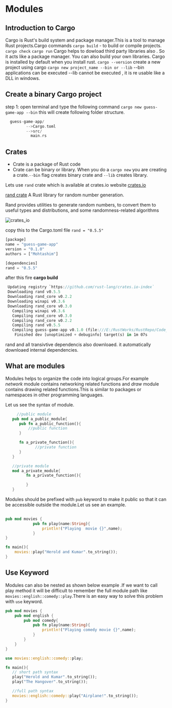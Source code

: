 # Modules

## Introduction to Cargo

Cargo is Rust's build system and package manager.This is a tool to manage Rust projects.Cargo commands
 `cargo build` - to build or compile projects.
 `cargo check`
 `cargo run`
Cargo helps to dowload third party libraries also . So it acts like a package manager.
You can also build your own libraries. Cargo is installed by default when you install rust.
`cargo --version`
create a new project using cargo
`cargo new project_name --bin or --lib`
--bin applications can be executed
--lib cannot be executed , it is re usable like a DLL in windows.

## Create a binary Cargo project

step 1: open terminal and type the following command
`cargo new guess-game-app --bin` this will create following folder structure.

```rust
  guess-game-app/
         -->Cargo.toml
         -->src/
           main.rs
```

## Crates

- Crate is a package of Rust code
- Crate can be binary or library. When you do a `cargo new` you are creating a crate.`--bin` flag creates binary crate and  `--lib` creates library.

Lets use `rand` crate which is available at crates.io website [crates.io](https://crates.io/)

 [rand crate](https://crates.io/crates/rand)
 A Rust library for random number generation.

Rand provides utilities to generate random numbers, to convert them to useful types and distributions, and some randomness-related algorithms

![crates_io](https://user-images.githubusercontent.com/9062443/47617238-2f44ae00-daeb-11e8-876b-70a4f1248bb6.png)

copy this to the Cargo.toml file `rand = "0.5.5"`

```rust
[package]
name = "guess-game-app"
version = "0.1.0"
authors = ["Mohtashim"]

[dependencies]
rand = "0.5.5"

```

after this fire **cargo build**

```rust
 Updating registry `https://github.com/rust-lang/crates.io-index`
 Downloading rand v0.5.5
 Downloading rand_core v0.2.2
 Downloading winapi v0.3.6
 Downloading rand_core v0.3.0
   Compiling winapi v0.3.6
   Compiling rand_core v0.3.0
   Compiling rand_core v0.2.2
   Compiling rand v0.5.5
   Compiling guess-game-app v0.1.0 (file:///E:/RustWorks/RustRepo/Code_Snippets/cargo-projects/guess-game-app)
    Finished dev [unoptimized + debuginfo] target(s) in 1m 07s

```

rand and all transivtive dependencis also downloaed. it automatically downloaed internal dependencies.

## What are modules

Modules helps to organize  the code into logical groups.For example *network* module contains networking related functions and *draw* module contains drawing related functions.This is similar to packages or namespaces in other programming languages.

Let us see the syntax of module.

```rust
     //public module
   pub mod a_public_module{
      pub fn a_public_function(){
          //public function
      }

      fn a_private_function(){
             //private function
      }
   }

   //private module
   mod a_private_module{
         fn a_private_function(){

         }
   }

```

Modules should be prefixed with `pub` keyword to make it public so that it can be accessible outside the module.Let us see an example.

```rust
  
pub mod movies {
            pub fn play(name:String){
                println!("Playing  movie {}",name);
            }
}

fn main(){
    movies::play("Herold and Kumar".to_string());
}

```

## Use Keyword

Modules can also be nested as shown below example .If we want to call play method it will be difficult to remember the full module path like `movies::english::comedy::play`.There is an easy way to solve this problem with `use` keyword.

```rust
pub mod movies {
    pub mod english {
        pub mod comedy{
            pub fn play(name:String){
                println!("Playing comedy movie {}",name);
            }
        }
    }
}

use movies::english::comedy::play;

fn main(){
   // short path syntax
   play("Herold and Kumar".to_string());
   play("The Hangover".to_string());

   //full path syntax
   movies::english::comedy::play("Airplane!".to_string());
}

```
